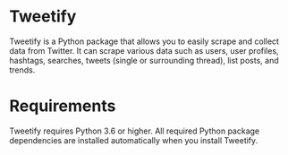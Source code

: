 # Tweetify

Tweetify is a Python package that allows you to easily scrape and collect data from Twitter. It can scrape various data such as users, user profiles, hashtags, searches, tweets (single or surrounding thread), list posts, and trends.

# Requirements

Tweetify requires Python 3.6 or higher. All required Python package dependencies are installed automatically when you install Tweetify.
